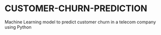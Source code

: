 # CUSTOMER-CHURN-PREDICTION
Machine Learning model to predict customer churn in a telecom company using Python

